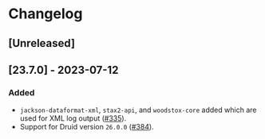 # Changelog

## [Unreleased]

## [23.7.0] - 2023-07-12

### Added

- `jackson-dataformat-xml`, `stax2-api`, and `woodstox-core` added which are
  used for XML log output ([#335]).
- Support for Druid version `26.0.0` ([#384]).

[#335]: https://github.com/stackabletech/docker-images/pull/335
[#384]: https://github.com/stackabletech/docker-images/pull/384
